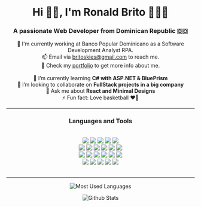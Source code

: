 <h1 align="center">Hi 👋🏽, I'm Ronald Brito 👨🏽‍💻</h1>
<h3 align="center">A passionate Web Developer from Dominican Republic 🇩🇴</h3>

<div align="center">
  🎎 I'm currently working at Banco Popular Dominicano as a Software Development Analyst RPA. <br>
  📫 Email via <a href="mailto:britoskies@gmail.com">britoskies@gmail.com</a> to reach me. <br>
  📝 Check my <a href="https://britoskies.netlify.app/">portfolio</a> to get more info about me. <br> <br>
  🌱 I’m currently learning <b> C# with ASP.NET & BluePrism </b> <br>
  👯 I’m looking to collaborate on <b> FullStack projects in a big company </b> <br>
  💬 Ask me about <b> React and Minimal Designs </b> <br>
  ⚡ Fun fact: Love basketball ❤🏀
</div>

<hr/>

<h3 align="center">Languages and Tools</h3> <br>

<div align="center">
  <img src = "https://img.shields.io/badge/typescript-%23007ACC.svg?style=for-the-badge&logo=typescript&logoColor=white">
  <img src = "https://img.shields.io/badge/javascript-%23323330.svg?style=for-the-badge&logo=javascript&logoColor=%23F7DF1E">
  <img src = "https://img.shields.io/badge/html5-%23E34F26.svg?style=for-the-badge&logo=html5&logoColor=white">
  <img src = "https://img.shields.io/badge/css3-%231572B6.svg?style=for-the-badge&logo=css3&logoColor=white">
  <img src="https://img.shields.io/badge/c%23-%23239120.svg?style=for-the-badge&logo=c-sharp&logoColor=white">
</div>

<div align="center">
  <img src = "https://img.shields.io/badge/react-%2320232a.svg?style=for-the-badge&logo=react&logoColor=%2361DAFB">
  <img src = "https://img.shields.io/badge/SASS-hotpink.svg?style=for-the-badge&logo=SASS&logoColor=white">
  <img src="https://img.shields.io/badge/MUI-%230081CB.svg?style=for-the-badge&logo=mui&logoColor=white">
  <img src="https://img.shields.io/badge/bootstrap-%23563D7C.svg?style=for-the-badge&logo=bootstrap&logoColor=white">
  <img src = "https://img.shields.io/badge/angular-%23DD0031.svg?style=for-the-badge&logo=angular&logoColor=white">
  <img src = "https://img.shields.io/badge/chakra-%234ED1C5.svg?style=for-the-badge&logo=chakraui&logoColor=white)">
</div>

<div align="center">
  <img src="https://img.shields.io/badge/express.js-%23404d59.svg?style=for-the-badge&logo=express&logoColor=%2361DAFB">
  <img src="https://img.shields.io/badge/JWT-black?style=for-the-badge&logo=JSON%20web%20tokens">
  <img src="https://img.shields.io/badge/node.js-6DA55F?style=for-the-badge&logo=node.js&logoColor=white">
  <img src="https://img.shields.io/badge/firebase-%23039BE5.svg?style=for-the-badge&logo=firebase">
  <img src="https://img.shields.io/badge/Microsoft%20SQL%20Sever-CC2927?style=for-the-badge&logo=microsoft%20sql%20server&logoColor=white">
  <img src="https://img.shields.io/badge/mysql-%2300f.svg?style=for-the-badge&logo=mysql&logoColor=white">
</div>

<div align="center">
  <img src="https://img.shields.io/badge/Visual%20Studio%20Code-0078d7.svg?style=for-the-badge&logo=visual-studio-code&logoColor=white">
  <img src="https://img.shields.io/badge/Visual%20Studio-5C2D91.svg?style=for-the-badge&logo=visual-studio&logoColor=white">
  <img src="https://img.shields.io/badge/git-%23F05033.svg?style=for-the-badge&logo=git&logoColor=white">
  <img src="https://img.shields.io/badge/github-%23121011.svg?style=for-the-badge&logo=github&logoColor=white">
  <img src="https://img.shields.io/badge/PayPal-00457C?style=for-the-badge&logo=paypal&logoColor=white">
</div>

<br>
<hr/>

<div align="center">
  <p>
    <img src="https://github-readme-stats.vercel.app/api/top-langs/?username=britoskies&theme=tokyonight&layout=compact" alt="Most Used Languages" />
  </p>

  <p>
    <img src="https://github-readme-stats.vercel.app/api?username=britoskies&show_icons=true&theme=tokyonight" alt="Github Stats" />
  </p>
</div>

